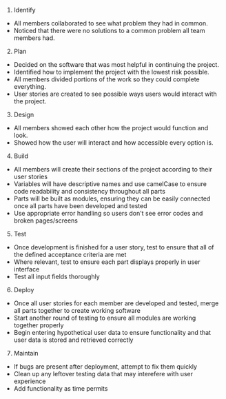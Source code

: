 1. Identify
* All members collaborated to see what problem they had in common.
* Noticed that there were no solutions to a common problem all team members had.

2. Plan
* Decided on the software that was most helpful in continuing the project.
* Identified how to implement the project with the lowest risk possible.
* All members divided portions of the work so they could complete everything.
* User stories are created to see possible ways users would interact with the project.

3. Design
* All members showed each other how the project would function and look.
* Showed how the user will interact and how accessible every option is.

4. Build 
* All members will create their sections of the project according to their user stories
* Variables will have descriptive names and use camelCase to ensure code readability and consistency throughout all parts
* Parts will be built as modules, ensuring they can be easily connected once all parts have been developed and tested
* Use appropriate error handling so users don't see error codes and broken pages/screens

5. Test
* Once development is finished for a user story, test to ensure that all of the defined acceptance criteria are met
* Where relevant, test to ensure each part displays properly in user interface
* Test all input fields thoroughly

6. Deploy
* Once all user stories for each member are developed and tested, merge all parts together to create working software
* Start another round of testing to ensure all modules are working together properly
* Begin entering hypothetical user data to ensure functionality and that user data is stored and retrieved correctly

7. Maintain
* If bugs are present after deployment, attempt to fix them quickly
* Clean up any leftover testing data that may interefere with user experience
* Add functionality as time permits









